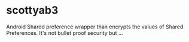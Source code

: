 # scottyab3
Android Shared preference wrapper than encrypts the values of Shared Preferences. It's not bullet proof security but …
